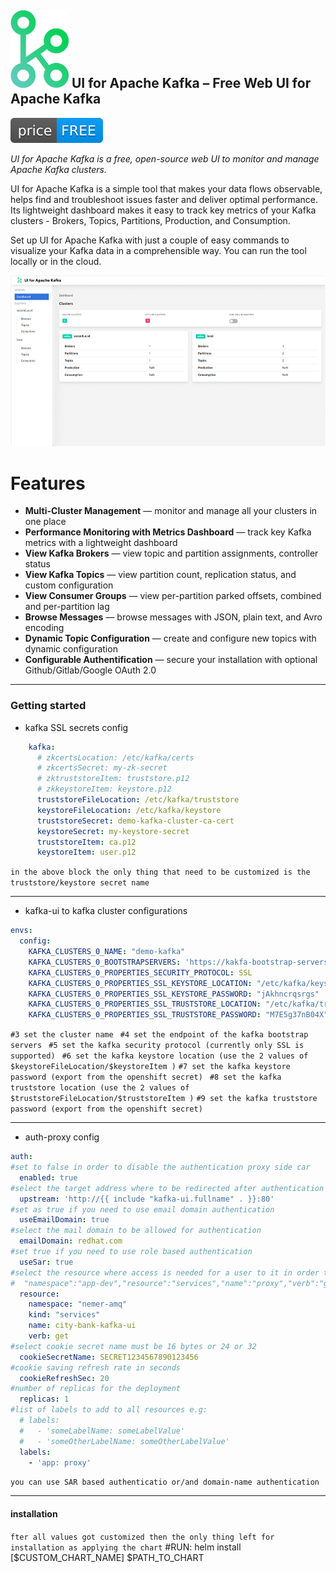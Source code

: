 ![UI for Apache Kafka logo](images/kafka-ui-logo.png) UI for Apache Kafka – Free Web UI for Apache Kafka &nbsp; 
------------------

![UI for Apache Kafka Price Free](images/free-open-source.svg)

<em>UI for Apache Kafka is a free, open-source web UI to monitor and manage Apache Kafka clusters. </em> 

UI for Apache Kafka is a simple tool that makes your data flows observable, helps find and troubleshoot issues faster and deliver optimal performance. Its lightweight dashboard makes it easy to track key metrics of your Kafka clusters - Brokers, Topics, Partitions, Production, and Consumption. 

Set up UI for Apache Kafka with just a couple of easy commands to visualize your Kafka data in a comprehensible way. You can run the tool locally or in the cloud. 

![UI for Apache Kafka interface dashboard screenshot](images/apache-kafka-ui-interface-dashboard.png)


# Features
* **Multi-Cluster Management** — monitor and manage all your clusters in one place
* **Performance Monitoring with Metrics Dashboard** —  track key Kafka metrics with a lightweight dashboard
* **View Kafka Brokers** — view topic and partition assignments, controller status
* **View Kafka Topics** — view partition count, replication status, and custom configuration
* **View Consumer Groups** — view per-partition parked offsets, combined and per-partition lag
* **Browse Messages** — browse messages with JSON, plain text, and Avro encoding
* **Dynamic Topic Configuration** — create and configure new topics with dynamic configuration
* **Configurable Authentification** — secure your installation with optional Github/Gitlab/Google OAuth 2.0
---
### Getting started
* kafka SSL secrets config

```yaml
    kafka:
      # zkcertsLocation: /etc/kafka/certs
      # zkcertsSecret: my-zk-secret
      # zktruststoreItem: truststore.p12
      # zkkeystoreItem: keystore.p12
      truststoreFileLocation: /etc/kafka/truststore
      keystoreFileLocation: /etc/kafka/keystore
      truststoreSecret: demo-kafka-cluster-ca-cert
      keystoreSecret: my-keystore-secret
      truststoreItem: ca.p12
      keystoreItem: user.p12
```
`in the above block the only thing that need to be customized is the truststore/keystore secret name`

---

* kafka-ui to kafka cluster configurations
```yaml
envs:
  config: 
    KAFKA_CLUSTERS_0_NAME: "demo-kafka"
    KAFKA_CLUSTERS_0_BOOTSTRAPSERVERS: 'https://kakfa-bootstrap-servers:1234'
    KAFKA_CLUSTERS_0_PROPERTIES_SECURITY_PROTOCOL: SSL
    KAFKA_CLUSTERS_0_PROPERTIES_SSL_KEYSTORE_LOCATION: "/etc/kafka/keystore/user.p12"
    KAFKA_CLUSTERS_0_PROPERTIES_SSL_KEYSTORE_PASSWORD: "jAkhncrqsrgs"
    KAFKA_CLUSTERS_0_PROPERTIES_SSL_TRUSTSTORE_LOCATION: "/etc/kafka/truststore/ca.p12"
    KAFKA_CLUSTERS_0_PROPERTIES_SSL_TRUSTSTORE_PASSWORD: "M7E5g37nB04X"
```

`#3 set the cluster name `
`#4 set the endpoint of the kafka bootstrap servers `
`#5 set the kafka security protocol (currently only SSL is supported) `
`#6 set the kafka keystore location (use the 2 values of $keystoreFileLocation/$keystoreItem )`
`#7 set the kafka keystore password (export from the openshift secret) `
`#8 set the kafka truststore location (use the 2 values of $truststoreFileLocation/$truststoreItem )`
`#9 set the kafka truststore password (export from the openshift secret) `

---

* auth-proxy config

```yaml
auth:
#set to false in order to disable the authentication proxy side car
  enabled: true
#select the target address where to be redirected after authentication must contain protocol name (http/https) in case its not a domain name it ust include port number
  upstream: 'http://{{ include "kafka-ui.fullname" . }}:80'
#set as true if you need to use email domain authentication
  useEmailDomain: true
#select the mail domain to be allowed for authentication
  emailDomain: redhat.com
#set true if you need to use role based authentication
  useSar: true
#select the resource where access is needed for a user to it in order to be able to bypass the proxy
#  "namespace":"app-dev","resource":"services","name":"proxy","verb":"get"}
  resource:
    namespace: "nemer-amq"
    kind: "services"
    name: city-bank-kafka-ui
    verb: get
#select cookie secret name must be 16 bytes or 24 or 32
  cookieSecretName: SECRET1234567890123456
#cookie saving refresh rate in seconds
  cookieRefreshSec: 20
#number of replicas for the deployment
  replicas: 1
#list of labels to add to all resources e.g:
  # labels:
  #   - 'someLabelName: someLabelValue'
  #   - 'someOtherLabelName: someOtherLabelValue'
  labels:
    - 'app: proxy'
```

`you can use SAR based authenticatio or/and domain-name authentication`

---
#### installation
`fter all values got customized then the only thing left for installation as applying the chart`
    #RUN:
    	helm install [$CUSTOM_CHART_NAME] $PATH_TO_CHART